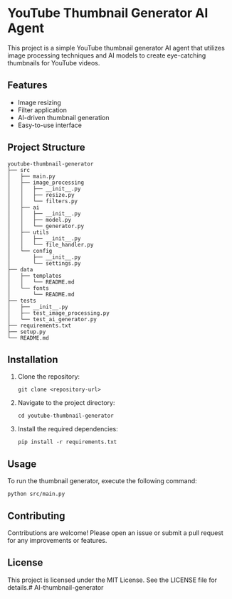 # YouTube Thumbnail Generator AI Agent

This project is a simple YouTube thumbnail generator AI agent that utilizes image processing techniques and AI models to create eye-catching thumbnails for YouTube videos.

## Features

- Image resizing
- Filter application
- AI-driven thumbnail generation
- Easy-to-use interface

## Project Structure

```
youtube-thumbnail-generator
├── src
│   ├── main.py
│   ├── image_processing
│   │   ├── __init__.py
│   │   ├── resize.py
│   │   └── filters.py
│   ├── ai
│   │   ├── __init__.py
│   │   ├── model.py
│   │   └── generator.py
│   ├── utils
│   │   ├── __init__.py
│   │   └── file_handler.py
│   └── config
│       ├── __init__.py
│       └── settings.py
├── data
│   ├── templates
│   │   └── README.md
│   └── fonts
│       └── README.md
├── tests
│   ├── __init__.py
│   ├── test_image_processing.py
│   └── test_ai_generator.py
├── requirements.txt
├── setup.py
└── README.md
```

## Installation

1. Clone the repository:
   ```
   git clone <repository-url>
   ```
2. Navigate to the project directory:
   ```
   cd youtube-thumbnail-generator
   ```
3. Install the required dependencies:
   ```
   pip install -r requirements.txt
   ```

## Usage

To run the thumbnail generator, execute the following command:
```
python src/main.py
```

## Contributing

Contributions are welcome! Please open an issue or submit a pull request for any improvements or features.

## License

This project is licensed under the MIT License. See the LICENSE file for details.#   A I - t h u m b n a i l - g e n e r a t o r  
 